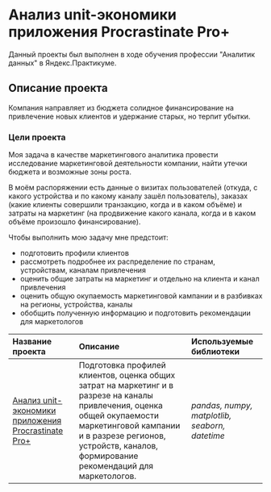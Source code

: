 # Анализ unit-экономики приложения Procrastinate Pro+

Данный проекты был выполнен в ходе обучения профессии "Аналитик данных" в Яндекс.Практикуме.  

## Описание проекта
Компания направляет из бюджета солидное финансирование на привлечение новых клиентов и удержание старых, но терпит убытки.

### Цели проекта
Моя задача в качестве маркетингового аналитика провести исследование маркетинговой деятельности компании, найти утечки бюджета и возможные зоны роста.

В моём распоряжении есть данные о визитах пользователей (откуда, с какого устройства и по какому каналу зашёл пользователь), заказах (какие клиенты совершили транзакцию, когда и в каком объёме) и затраты на маркетинг (на продвижение какого канала, когда и в каком объёме произошло финансирование).

Чтобы выполнить мою задачу мне предстоит:

* подготовить профили клиентов 
* рассмотреть подробнее их распределение по странам, устройствам, каналам привлечения
* оценить общие затраты на маркетинг и отдельно на клиента и канал привлечения
* оценить общую окупаемость маркетинговой кампании и в разбивках на регионы, устройства, каналы
* обобщить полученную информацию и подготовить рекомендации для маркетологов


| Название проекта | Описание | Используемые библиотеки | 
| :---------------------- | :---------------------- | :---------------------- |
| [Анализ unit-экономики приложения Procrastinate Pro+](app_unit_economics.ipynb) | Подготовка профилей клиентов, оценка общих затрат на маркетинг и в разрезе на каналы привлечения, оценка общей окупаемости маркетинговой кампании и в разрезе регионов, устройств, каналов, формирование рекомендаций для маркетологов. | *pandas, numpy, matplotlib, seaborn, datetime* |
